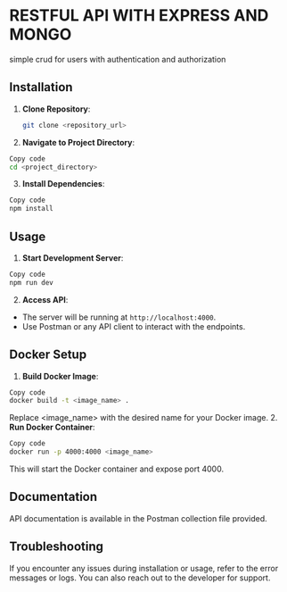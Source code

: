 # RESTFUL API WITH EXPRESS AND MONGO

simple crud for users with authentication and authorization

## Installation

1. **Clone Repository**:
   ```bash
   git clone <repository_url>
   ```
2. **Navigate to Project Directory**:

```bash
Copy code
cd <project_directory>
```

3. **Install Dependencies**:

```bash
Copy code
npm install
```

## Usage

1. **Start Development Server**:

```bash
Copy code
npm run dev
```

2. **Access API**:

- The server will be running at `http://localhost:4000`.
- Use Postman or any API client to interact with the endpoints.

## Docker Setup

1. **Build Docker Image**:

```bash
Copy code
docker build -t <image_name> .
```

Replace <image_name> with the desired name for your Docker image. 2. **Run Docker Container**:

```bash
Copy code
docker run -p 4000:4000 <image_name>
```

This will start the Docker container and expose port 4000.

## Documentation

API documentation is available in the Postman collection file provided.

## Troubleshooting

If you encounter any issues during installation or usage, refer to the error messages or logs. You can also reach out to the developer for support.
